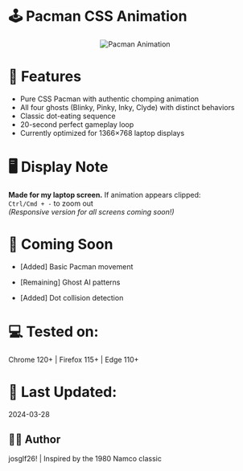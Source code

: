 # 🕹️ Pacman CSS Animation

<p align="center">
  <img src="https://media1.giphy.com/media/v1.Y2lkPTc5MGI3NjExYmI4Y3VjazQwbzRiaTN5cWVxdW9vYzd6OXp5aDJ0c3IwbHI4M28ycCZlcD12MV9pbnRlcm5hbF9naWZfYnlfaWQmY3Q9Zw/OCudTk2nQ9NqFxpu5a/giphy.gif" alt="Pacman Animation">
</p>

# 🎯 Features
- Pure CSS Pacman with authentic chomping animation
- All four ghosts (Blinky, Pinky, Inky, Clyde) with distinct behaviors
- Classic dot-eating sequence
- 20-second perfect gameplay loop
- Currently optimized for 1366×768 laptop displays

# 🖥️ Display Note
**Made for my laptop screen.** If animation appears clipped:  
`Ctrl/Cmd + -` to zoom out  
*(Responsive version for all screens coming soon!)*

# 🌟 Coming Soon
+ [Added] Basic Pacman movement
- [Remaining] Ghost AI patterns
+ [Added] Dot collision detection

# 💻 Tested on:
Chrome 120+ | Firefox 115+ | Edge 110+

# 📅 Last Updated:
2024-03-28

## 👨‍💻 Author
josglf26! | Inspired by the 1980 Namco classic
